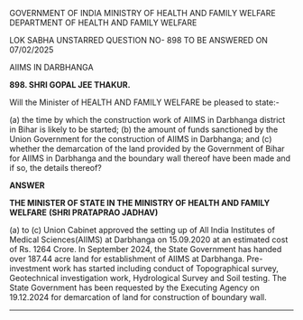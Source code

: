 GOVERNMENT OF INDIA
MINISTRY OF HEALTH AND FAMILY WELFARE
DEPARTMENT OF HEALTH AND FAMILY WELFARE

LOK SABHA
UNSTARRED QUESTION NO- 898
TO BE ANSWERED ON 07/02/2025

AIIMS IN DARBHANGA

**898. SHRI GOPAL JEE THAKUR.**

Will the Minister of HEALTH AND FAMILY WELFARE be pleased to state:-

(a) the time by which the construction work of AIIMS in Darbhanga district in Bihar is likely to be started;
(b) the amount of funds sanctioned by the Union Government for the construction of AIIMS in Darbhanga; and
(c) whether the demarcation of the land provided by the Government of Bihar for AIIMS in Darbhanga and the boundary wall thereof have been made and if so, the details thereof?

**ANSWER**

**THE MINISTER OF STATE IN THE MINISTRY OF HEALTH AND FAMILY WELFARE**
**(SHRI PRATAPRAO JADHAV)**

(a) to (c) Union Cabinet approved the setting up of All India Institutes of Medical Sciences(AIIMS) at Darbhanga on 15.09.2020 at an estimated cost of Rs. 1264 Crore. In September 2024, the State Government has handed over 187.44 acre land for establishment of AIIMS at Darbhanga. Pre-investment work has started including conduct of Topographical survey, Geotechnical investigation work, Hydrological Survey and Soil testing. The State Government has been requested by the Executing Agency on 19.12.2024 for demarcation of land for construction of boundary wall.

---
